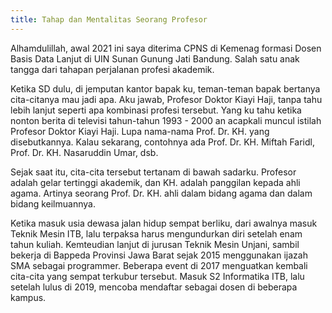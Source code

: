 ```yaml
---
title: Tahap dan Mentalitas Seorang Profesor
---
```


Alhamdulillah, awal 2021 ini saya diterima CPNS di Kemenag formasi Dosen Basis Data Lanjut di UIN Sunan Gunung Jati Bandung. Salah satu anak tangga dari tahapan perjalanan profesi akademik.

Ketika SD dulu, di jemputan kantor bapak ku, teman-teman bapak bertanya cita-citanya mau jadi apa. Aku jawab, Profesor Doktor Kiayi Haji, tanpa tahu lebih lanjut seperti apa kombinasi profesi tersebut. Yang ku tahu ketika nonton berita di televisi tahun-tahun 1993 - 2000 an acapkali muncul istilah Profesor Doktor Kiayi Haji. Lupa nama-nama Prof. Dr. KH. yang disebutkannya. Kalau sekarang, contohnya ada Prof. Dr. KH. Miftah Faridl, Prof. Dr. KH. Nasaruddin Umar, dsb.

Sejak saat itu, cita-cita tersebut tertanam di bawah sadarku. Profesor adalah gelar tertinggi akademik, dan KH. adalah panggilan kepada ahli agama. Artinya seorang Prof. Dr. KH. ahli dalam bidang agama dan dalam bidang keilmuannya.

Ketika masuk usia dewasa jalan hidup sempat berliku, dari awalnya masuk Teknik Mesin ITB, lalu terpaksa harus mengundurkan diri setelah enam tahun kuliah. Kemteudian lanjut di jurusan Teknik Mesin Unjani, sambil bekerja di Bappeda Provinsi Jawa Barat sejak 2015 menggunakan ijazah SMA sebagai programmer. Beberapa event di 2017 menguatkan kembali cita-cita yang sempat terkubur tersebut. Masuk S2 Informatika ITB, lalu setelah lulus di 2019, mencoba mendaftar sebagai dosen di beberapa kampus.
